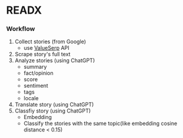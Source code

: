 # READX

### Workflow

1. Collect stories (from Google)
   - use [ValueSerp](https://www.valueserp.com/) API
2. Scrape story's full text
3. Analyze stories (using ChatGPT)
   - summary
   - fact/opinion
   - score
   - sentiment
   - tags
   - locale
4. Translate story (using ChatGPT)
5. Classfiy story (using ChatGPT)
   - Embedding
   - Classify the stories with the same topic(like embedding cosine distance < 0.15)
